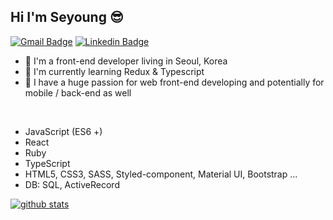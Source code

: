 ## Hi I'm Seyoung 😎

[![Gmail Badge](https://img.shields.io/badge/Gmail-red?style=flat-square&logo=Gmail&logoColor=white&mailto:link=seyoungjoodv@gmail.com)](mailto:seyoungjoodv@gmail.com)
[![Linkedin Badge](https://img.shields.io/badge/-LinkedIn-blue?style=flat-square&logo=Linkedin&logoColor=white&link=https://www.linkedin.com/in/seyoungj/)](https://www.linkedin.com/in/seyoungj/)

- 📍 I'm a front-end developer living in Seoul, Korea
- 🌱 I'm currently learning Redux & Typescript
- 🚀 I have a huge passion for web front-end developing and potentially for mobile / back-end as well
<br />

* JavaScript (ES6 +)
* React
* Ruby
* TypeScript
* HTML5, CSS3, SASS, Styled-component, Material UI, Bootstrap ...
* DB: SQL, ActiveRecord

[![github stats](https://github-readme-stats.vercel.app/api?username=seyoungjoo&show_icons=true&hide_border=true&theme=dracula)](https://github.com/SeyoungJoo)
